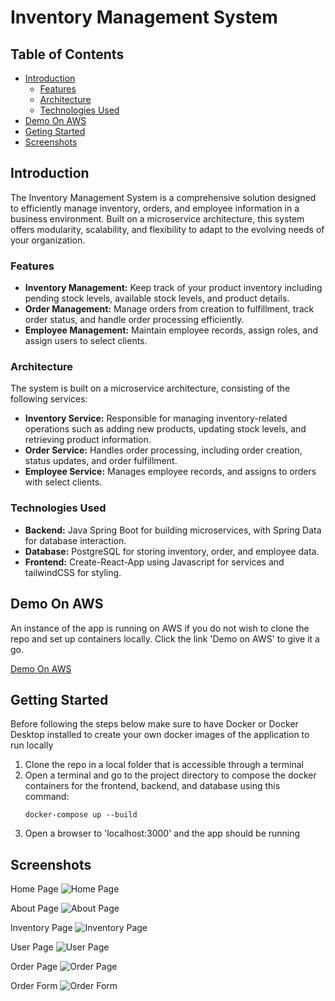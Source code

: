 # Inventory Management System

## Table of Contents
- [Introduction](#introduction)
  - [Features](#features)
  - [Architecture](#architecture)
  - [Technologies Used](#technologies-used)
- [Demo On AWS](#demo-on-aws)
- [Geting Started](#getting-started)
- [Screenshots](#screenshots)

## Introduction

The Inventory Management System is a comprehensive solution designed to efficiently manage inventory, orders, and employee information in a business environment. Built on a microservice architecture, this system offers modularity, scalability, and flexibility to adapt to the evolving needs of your organization.

### Features

- **Inventory Management:** Keep track of your product inventory including pending stock levels, available stock levels, and product details.
- **Order Management:** Manage orders from creation to fulfillment, track order status, and handle order processing efficiently.
- **Employee Management:** Maintain employee records, assign roles, and assign users to select clients.

### Architecture

The system is built on a microservice architecture, consisting of the following services:

- **Inventory Service:** Responsible for managing inventory-related operations such as adding new products, updating stock levels, and retrieving product information.
- **Order Service:** Handles order processing, including order creation, status updates, and order fulfillment.
- **Employee Service:** Manages employee records, and assigns to orders with select clients.

### Technologies Used

- **Backend:** Java Spring Boot for building microservices, with Spring Data for database interaction.
- **Database:** PostgreSQL for storing inventory, order, and employee data.
- **Frontend:** Create-React-App using Javascript for services and tailwindCSS for styling.

## Demo On AWS

An instance of the app is running on AWS if you do not wish to clone the repo and set up containers locally. Click the link 'Demo on AWS' to give it a go.

[Demo On AWS](https://3.17.194.217:3000/)


## Getting Started

Before following the steps below make sure to have Docker or Docker Desktop installed to create your own docker images of the application to run locally

1. Clone the repo in a local folder that is accessible through a terminal
2. Open a terminal and go to the project directory to compose the docker containers for the frontend, backend, and database using this command:
   ```
   docker-compose up --build
3. Open a browser to 'localhost:3000' and the app should be running

## Screenshots
Home Page
![Home Page](images/HomePage.png "Home Page")

About Page
![About Page](images/AboutPage.png "About Page")

Inventory Page
![Inventory Page](images/InventoryPage.png "Inventory Page")

User Page
![User Page](images/UserPage.png "User Page")

Order Page
![Order Page](images/OrderPage.png "Order Page")

Order Form
![Order Form](images/OrderForm.png "Order Form")
